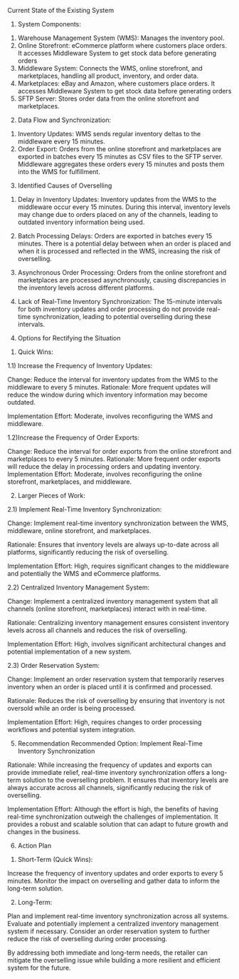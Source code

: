 Current State of the Existing System

1. System Components:

1) Warehouse Management System (WMS): Manages the inventory pool.
2) Online Storefront: eCommerce platform where customers place orders. It accesses Middleware System to get stock data before generating orders
3) Middleware System: Connects the WMS, online storefront, and marketplaces, handling all product, inventory, and order data.
4) Marketplaces: eBay and Amazon, where customers place orders. It accesses Middleware System to get stock data before generating orders
5) SFTP Server: Stores order data from the online storefront and marketplaces.

2. Data Flow and Synchronization:

1) Inventory Updates:
   WMS sends regular inventory deltas to the middleware every 15 minutes.
2) Order Export:
   Orders from the online storefront and marketplaces are exported in batches every 15 minutes as CSV files to the SFTP server.
   Middleware aggregates these orders every 15 minutes and posts them into the WMS for fulfillment.

3. Identified Causes of Overselling

1) Delay in Inventory Updates:
   Inventory updates from the WMS to the middleware occur every 15 minutes. During this interval, inventory levels may change due to orders placed on any of the channels, leading to outdated inventory information being used.

2) Batch Processing Delays:
   Orders are exported in batches every 15 minutes. There is a potential delay between when an order is placed and when it is processed and reflected in the WMS, increasing the risk of overselling.

3) Asynchronous Order Processing:
   Orders from the online storefront and marketplaces are processed asynchronously, causing discrepancies in the inventory levels across different platforms.

4) Lack of Real-Time Inventory Synchronization:
   The 15-minute intervals for both inventory updates and order processing do not provide real-time synchronization, leading to potential overselling during these intervals.

4. Options for Rectifying the Situation

1) Quick Wins:

1.1) Increase the Frequency of Inventory Updates:

Change: Reduce the interval for inventory updates from the WMS to the middleware to every 5 minutes.
Rationale: More frequent updates will reduce the window during which inventory information may become outdated.

Implementation Effort: Moderate, involves reconfiguring the WMS and middleware.

1.2)Increase the Frequency of Order Exports:

Change: Reduce the interval for order exports from the online storefront and marketplaces to every 5 minutes.
Rationale: More frequent order exports will reduce the delay in processing orders and updating inventory.
Implementation Effort: Moderate, involves reconfiguring the online storefront, marketplaces, and middleware.

2. Larger Pieces of Work:

2.1) Implement Real-Time Inventory Synchronization:

Change: Implement real-time inventory synchronization between the WMS, middleware, online storefront, and marketplaces.

Rationale: Ensures that inventory levels are always up-to-date across all platforms, significantly reducing the risk of overselling.

Implementation Effort: High, requires significant changes to the middleware and potentially the WMS and eCommerce platforms.

2.2) Centralized Inventory Management System:

Change: Implement a centralized inventory management system that all channels (online storefront, marketplaces) interact with in real-time.

Rationale: Centralizing inventory management ensures consistent inventory levels across all channels and reduces the risk of overselling.

Implementation Effort: High, involves significant architectural changes and potential implementation of a new system.

2.3) Order Reservation System:

Change: Implement an order reservation system that temporarily reserves inventory when an order is placed until it is confirmed and processed.

Rationale: Reduces the risk of overselling by ensuring that inventory is not oversold while an order is being processed.

Implementation Effort: High, requires changes to order processing workflows and potential system integration.

5. Recommendation
   Recommended Option: Implement Real-Time Inventory Synchronization

Rationale: While increasing the frequency of updates and exports can provide immediate relief, real-time inventory synchronization offers a long-term solution to the overselling problem. It ensures that inventory levels are always accurate across all channels, significantly reducing the risk of overselling.

Implementation Effort: Although the effort is high, the benefits of having real-time synchronization outweigh the challenges of implementation. It provides a robust and scalable solution that can adapt to future growth and changes in the business.

6. Action Plan

1) Short-Term (Quick Wins):

Increase the frequency of inventory updates and order exports to every 5 minutes.
Monitor the impact on overselling and gather data to inform the long-term solution.

2. Long-Term:

Plan and implement real-time inventory synchronization across all systems.
Evaluate and potentially implement a centralized inventory management system if necessary.
Consider an order reservation system to further reduce the risk of overselling during order processing.

By addressing both immediate and long-term needs, the retailer can mitigate the overselling issue while building a more resilient and efficient system for the future.
